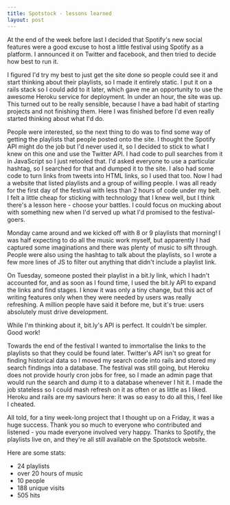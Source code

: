 ```yaml
---
title: Spotstock - lessons learned
layout: post
---
```


At the end of the week before last I decided that Spotify's new social features were a good excuse to host a little festival using Spotify as a platform. I announced it on Twitter and facebook, and then tried to decide how best to run it.

I figured I'd try my best to just get the site done so people could see it and start thinking about their playlists, so I made it entirely static.  I put it on a rails stack so I could add to it later, which gave me an opportunity to use the awesome Heroku service for deployment.  In under an hour, the site was up.  This turned out to be really sensible, because I have a bad habit of starting projects and not finishing them.  Here I was finished before I'd even really started thinking about what I'd do.

People were interested, so the next thing to do was to find some way of getting the playlists that people posted onto the site.  I thought the Spotify API might do the job but I'd never used it, so I decided to stick to what I knew on this one and use the Twitter API.  I had code to pull searches from it in JavaScript so I just retooled that.  I'd asked everyone to use a particular hashtag, so I searched for that and dumped it to the site.  I also had some code to turn links from tweets into HTML links, so I used that too.  Now I had a website that listed playlists and a group of willing people.  I was all ready for the first day of the festival with less than 2 hours of code under my belt.  I felt a little cheap for sticking with technology that I knew well, but I think there's a lesson here - choose your battles.  I could focus on mucking about with something new when I'd served up what I'd promised to the festival-goers.

Monday came around and we kicked off with 8 or 9 playlists that morning! I was half expecting to do all the music work myself, but apparently I had captured some imaginations and there was plenty of music to sift through.  People were also using the hashtag to talk about the playlists, so I wrote a few more lines of JS to filter out anything that didn't include a playlist link.

On Tuesday, someone posted their playlist in a bit.ly link, which I hadn't accounted for, and as soon as I found time, I used the bit.ly API to expand the links and find stages.  I know it was only a tiny change, but this act of writing features only when they were needed by users was really refreshing.  A million people have said it before me, but it's true: users absolutely must drive development.

While I'm thinking about it, bit.ly's API is perfect.  It couldn't be simpler.  Good work!

Towards the end of the festival I wanted to immortalise the links to the playlists so that they could be found later.  Twitter's API isn't so great for finding historical data so I moved my search code into rails and stored my search findings into a database.  The festival was still going, but Heroku does not provide hourly cron jobs for free, so I made an admin page that would run the search and dump it to a database whenever I hit it.  I made the job stateless so I could mash refresh on it as often or as little as I liked.  Heroku and rails are my saviours here: it was so easy to do all this, I feel like I cheated.

All told, for a tiny week-long project that I thought up on a Friday, it was a huge success.  Thank you so much to everyone who contributed and listened - you made everyone involved very happy.  Thanks to Spotify, the playlists live on, and they're all still available on the Spotstock website.

Here are some stats:
 * 24 playlists
 * over 20 hours of music
 * 10 people
 * 188 unique visits
 * 505 hits
